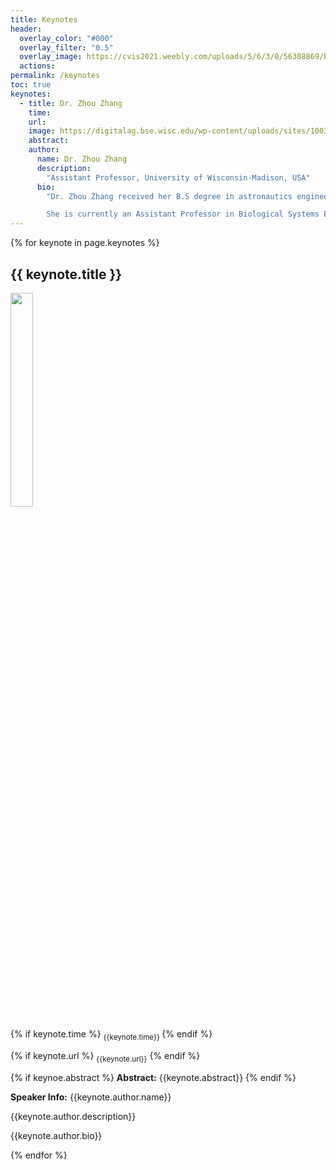 ```yaml
---
title: Keynotes
header:
  overlay_color: "#000"
  overlay_filter: "0.5"
  overlay_image: https://cvis2021.weebly.com/uploads/5/6/3/0/56308869/background-images/236520036.jpg
  actions:
permalink: /keynotes
toc: true
keynotes:
  - title: Dr. Zhou Zhang
    time: 
    url: 
    image: https://digitalag.bse.wisc.edu/wp-content/uploads/sites/1003/2019/03/Zhang-3-300x300.png
    abstract: 
    author:
      name: Dr. Zhou Zhang
      description:
        "Assistant Professor, University of Wisconsin-Madison, USA"
      bio:
        "Dr. Zhou Zhang received her B.S degree in astronautics engineering and M.S. degree in instrumentation science and opto-electronics engineering from Beihang University, Beijing, China, in 2010 and 2013, respectively. Then, she got her Ph.D. degree in 2017 in geomatics, civil engineering at Purdue University, USA. Her dissertation topic is about developing new machine learning methods for hyperspectral remote sensing data classification. During 2017-2019, she worked as a Postdoc Scholar at the University of California, Davis on almond yield prediction using satellite remote sensing (Landsat and others) and machine learning.

        She is currently an Assistant Professor in Biological Systems Engineering in College of Agriculture and Life Science at the University of Wisconsin-Madison, USA. Her research interests include satellite remote sensing (Landsat, MODIS, Sentinel, etc), drone-based imaging platform developments for precision agriculture, multi-source remote sensing data fusion, artificial intelligence and machine learning in agricultural applications. Dr. Zhang has over 40 publications in peer-reviewed journals and conferences. Dr. Zhang was a recipient of the Best Student Paper (third place) in 2016 IEEE IGARSS Student Paper Competition. For more details, please visit Dr. Zhang’s lab website [https://digitalag.bse.wisc.edu](https://digitalag.bse.wisc.edu)"
---
```



{% for keynote in page.keynotes %}
## {{ keynote.title }}
<img src="{{ keynote.image}}" class="align-left" style="width: calc(30% - 0.5em);"/>

{% if keynote.time %} <sub>{{keynote.time}} </sub>  {% endif %}


{% if keynote.url %} <sub> {{keynote.url}}</sub> {% endif %}

{% if keynoe.abstract %}
**Abstract:** 
{{keynote.abstract}}
{% endif %}

**Speaker Info:**
{{keynote.author.name}}

{{keynote.author.description}}

{{keynote.author.bio}}

{% endfor %}
